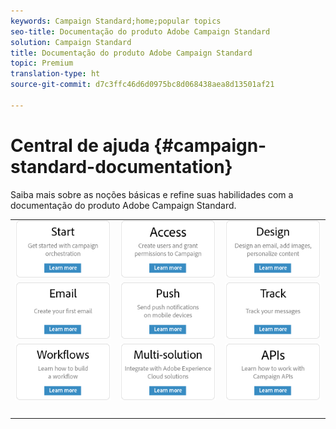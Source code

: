 ```yaml
---
keywords: Campaign Standard;home;popular topics
seo-title: Documentação do produto Adobe Campaign Standard
solution: Campaign Standard
title: Documentação do produto Adobe Campaign Standard
topic: Premium
translation-type: ht
source-git-commit: d7c3ffc46d6d0975bc8d068438aea8d13501af21

---
```



# Central de ajuda {#campaign-standard-documentation}

Saiba mais sobre as noções básicas e refine suas habilidades com a documentação do produto Adobe Campaign Standard.

|  |  |  |
|:---:|:---:|:---:|
| [![imagem](/help/assets/start-400.png)](/help/start/using/campaign-orchestration.md) | [![imagem](/help/assets/access-400.png)](/help/administration/using/about-access-management.md) | [![imagem](/help/assets/design-400.png)](/help/designing/using/about-email-content-design.md) |
| [![imagem](/help/assets/email-400.png)](/help/channels/using/creating-an-email.md) | [![imagem](/help/assets/push-400.png)](/help/channels/using/about-push-notifications.md) | [![imagem](/help/assets/track-400.png)](/help/sending/using/tracking-messages.md) |
| [![imagem](/help/assets/workflows-400.png)](/help/automating/using/building-a-workflow.md) | [![imagem](/help/assets/multi-400.png)](/help/integrating/using/about-campaign-integrations.md) | [![imagem](/help/assets/api-400.png)](https://docs.campaign.adobe.com/doc/standard/en/api/ACS_API.html) |
| [![imagem](/help/assets/empty123456791.png)](https://docs.adobe.com/content/help/en/campaign-standard/using/campaign-standard-home.html) | [![imagem](/help/assets/empty123456791.png)](https://docs.adobe.com/content/help/en/campaign-standard/using/campaign-standard-home.html) | [![imagem](/help/assets/empty123456791.png)](https://docs.adobe.com/content/help/en/campaign-standard/using/campaign-standard-home.html) |
